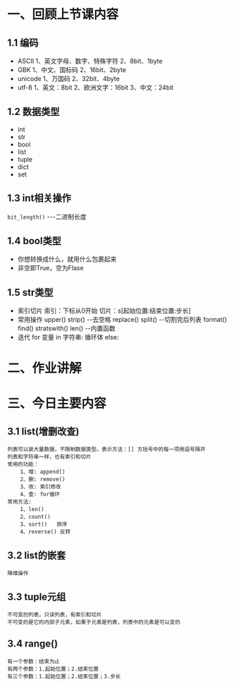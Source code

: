 # 一、回顾上节课内容
## 1.1 编码
* ASCII
1、英文字母、数字、特殊字符
2、8bit、1byte
* GBK
1、中文、国标码
2、16bit、2byte
* unicode
1、万国码
2、32bit、4byte
* utf-8
1、英文：8bit
2、欧洲文字：16bit
3、中文：24bit
## 1.2 数据类型
* int
* str
* bool
* list
* tuple
* dict
* set
## 1.3 int相关操作
``bit_length()`` ---二进制长度
## 1.4 bool类型
* 你想转换成什么，就用什么包裹起来
* 非空即True，空为Flase
## 1.5 str类型
* 索引切片
    索引：下标从0开始
    切片：s[起始位置:结束位置:步长]
* 常用操作
    upper()
    strip() --去空格
    replace()
    split()     --切割完后列表
    format()
    find()
    stratswith()
    len()       --内置函数
* 迭代
    for 变量 in 字符串:
        循环体
    else:
 
# 二、作业讲解
# 三、今日主要内容
## 3.1 list(增删改查)
    列表可以装大量数据，不限制数据类型。表示方法：[] 方括号中的每一项用逗号隔开
    列表和字符串一样，也有索引和切片
    常用的功能：
        1、增: append()
        2、删: remove()
        3、改: 索引修改
        4、查: for循环
    常用方法:
        1、len()
        2、count()
        3、sort()   排序
        4、reverse() 反转
## 3.2 list的嵌套
    降维操作
## 3.3 tuple元组
    不可变的列表，只读列表，有索引和切片
    不可变的是它的内部子元素，如果子元素是列表，列表中的元素是可以变的
## 3.4 range()
    有一个参数：结束为止
    有两个参数：1.起始位置；2.结束位置
    有三个参数：1.起始位置；2.结束位置；3.步长
